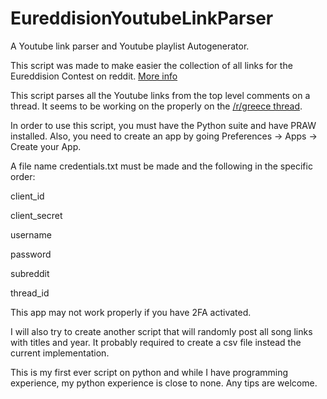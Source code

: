 # EureddisionYoutubeLinkParser
A Youtube link parser and Youtube playlist Autogenerator.

This script was made to make easier the collection of all links for the Eureddision Contest on reddit. [More info](https://www.reddit.com/r/Eureddision/wiki/faq)

This script parses all the Youtube links from the top level comments on a thread. It seems to be working on the properly on the [/r/greece thread](https://www.reddit.com/r/greece/comments/agyb3i/).

In order to use this script, you must have the Python suite and have PRAW installed. Also, you need to create an app by going Preferences -> Apps -> Create your App.

A file name credentials.txt must be made and the following in the specific order:

client_id

client_secret

username

password

subreddit

thread_id

This app may not work properly if you have 2FA activated.

I will also try to create another script that will randomly post all song links with titles and year. It probably required to create a csv file instead the current implementation.

This is my first ever script on python and while I have programming experience, my python experience is close to none. Any tips are welcome.
